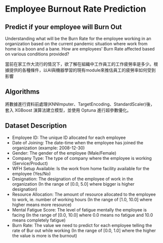 # Employee Burnout Rate Prediction
## Predict if your employee will Burn Out
Understanding what will be the Burn Rate for the employee working in an organization based on the current pandemic situation where work from home is a boon and a bane. How are employees' Burn Rate affected based on various conditions provided?

當前在家工作大流行的情況下，欲了解在組織中工作員工的工作疲勞率是多少。根據提供的各種條件，以AI與機器學習的現有module來推估員工的疲勞率如何受到影響

## Algorithms
將數據進行資料前處理(KNNImputer、TargetEncoding、StandardScaler)後，套入 XGBoost 演算法建立模型，並使用 Optuna 進行超參數優化。


## Dataset Description
- Employee ID: The unique ID allocated for each employee
- Date of Joining: The date-time when the employee has joined the organization (example: 2008-12-30)
- Gender: The gender of the employee (Male/Female)
- Company Type: The type of company where the employee is working (Service/Product)
- WFH Setup Available: Is the work from home facility available for the employee (Yes/No)
- Designation: The designation of the employee of work in the organization (In the range of [0.0, 5.0] where bigger is higher designation)
- Resource Allocation: The amount of resource allocated to the employee to work, ie. number of working hours (In the range of [1.0, 10.0] where higher means more resource)
- Mental Fatigue Score: The level of fatigue mentally the employee is facing (In the range of [0.0, 10.0] where 0.0 means no fatigue and 10.0 means completely fatigue)
- Burn Rate: The value we need to predict for each employee telling the rate of Bur out while working (In the range of [0.0, 1.0] where the higher the value is more is the burnout)
